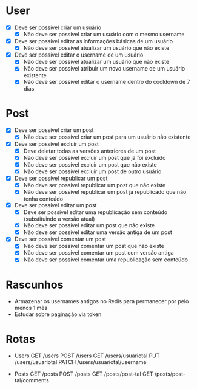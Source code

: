 # User

- [x] Deve ser possível criar um usuário
  - [x] Não deve ser possível criar um usuário com o mesmo username
- [x] Deve ser possível editar as informações básicas de um usuário
  - [x] Não deve ser possível atualizar um usuário que não existe
- [x] Deve ser possível editar o username de um usuário
  - [x] Não deve ser possível atualizar um usuário que não existe
  - [x] Não deve ser possível atribuir um novo username de um usuário existente
  - [x] Não deve ser possível editar o username dentro do cooldown de 7 dias

# Post

- [x] Deve ser possível criar um post
  - [x] Não deve ser possível criar um post para um usuário não existente
- [x] Deve ser possível excluir um post
  - [x] Deve deletar todas as versões anteriores de um post
  - [x] Não deve ser possível excluir um post que já foi excluido
  - [x] Não deve ser possível excluir um post que não existe
  - [x] Não deve ser possível excluir um post de outro usuário
- [x] Deve ser possível republicar um post
  - [x] Não deve ser possível republicar um post que não existe
  - [x] Não deve ser possível republicar um post já republicado que não tenha conteúdo
- [x] Deve ser possível editar um post
  - [x] Deve ser possível editar uma republicação sem conteúdo (substituindo a versão atual)
  - [x] Não deve ser possível editar um post que não existe
  - [x] Não deve ser possível editar uma versão antiga de um post
- [x] Deve ser possível comentar um post
  - [x] Não deve ser possível comentar um post que não existe
  - [x] Não deve ser possível comentar um post com versão antiga
  - [x] Não deve ser possível comentar uma republicação sem conteúdo

# Rascunhos

- Armazenar os usernames antigos no Redis para permanecer por pelo menos 1 mês
- Estudar sobre paginação via token

# Rotas

- Users
  GET /users
  POST /users
  GET /users/usuariotal
  PUT /users/usuariotal
  PATCH /users/usuariotal/username

- Posts
  GET /posts
  POST /posts
  GET /posts/post-tal
  GET /posts/post-tal/comments

